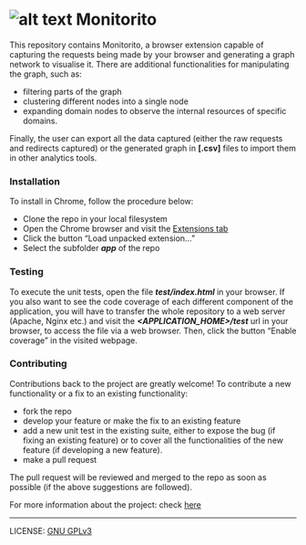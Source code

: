 # ![alt text][logo] Monitorito

This repository contains Monitorito, a browser extension capable of capturing the requests being made by your browser and generating a graph network to visualise it. There are additional functionalities for manipulating the graph, such as:
- filtering parts of the graph
- clustering different nodes into a single node
- expanding domain nodes to observe the internal resources of specific domains.

Finally, the user can export all the data captured (either the raw requests and redirects captured) or the generated graph in **[.csv]** files to import them in other analytics tools.

### Installation
To install in Chrome, follow the procedure below:
- Clone the repo in your local filesystem
- Open the Chrome browser and visit the [Extensions tab](chrome://extensions)
- Click the button “Load unpacked extension...”
- Select the subfolder **_app_** of the repo

### Testing
To execute the unit tests, open the file **_test/index.html_** in your browser. If you also want to see the code coverage of each different component of the application, you will have to transfer the whole repository to a web server (Apache, Nginx etc.) and visit the **_<APPLICATION_HOME>/test_** url in your browser, to access the file via a web browser. Then, click the button “Enable coverage” in the visited webpage.

### Contributing

Contributions back to the project are greatly welcome! To contribute a new functionality or a fix to an existing functionality:
- fork the repo
- develop your feature or make the fix to an existing feature
- add a new unit test in the existing suite, either to expose the bug (if fixing an existing feature) or to cover all the functionalities of the new feature (if developing a new feature).
- make a pull request

The pull request will be reviewed and merged to the repo as soon as possible (if the above suggestions are followed).

For more information about the project: check [here](https://monitorito.github.io/)

---------------------------------------------------------
LICENSE: [GNU GPLv3](./LICENSE.md)

[logo]: https://monitorito.github.io/assets/ico/apple-touch-icon-57-precomposed.png "Monitorito logo"